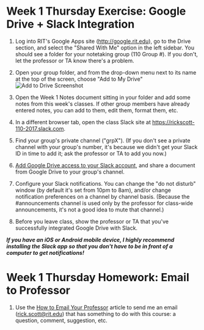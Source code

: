 # Week 1 Thursday Exercise: Google Drive + Slack Integration

1. Log into RIT's Google Apps site (http://google.rit.edu), go to the Drive section, and select the "Shared With Me" option in the left sidebar. You should see a folder for your notetaking group (110 Group #). If you don't, let the professor or TA know there's a problem. 

2. Open your group folder, and from the drop-down menu next to its name at the top of the screen, choose "Add to My Drive" <br>![Add to Drive Screenshot](add2drive.png)

3. Open the Week 1 Notes document sitting in your folder and add some notes from this week's classes. If other group members have already entered notes, you can add to them, edit them, format them, etc. 

4. In a different browser tab, open the class Slack site at https://rickscott-110-2017.slack.com. 

5. Find your group's private channel ("grpX"). (If you don't see a private channel with your group's number, it's because we didn't get your Slack ID in time to add it; ask the professor or TA to add you now.)

6. [Add Google Drive access to your Slack account](https://get.slack.help/hc/en-us/articles/205875058-Google-Drive-for-Slack), and share a document from Google Drive to your group's channel.  

7. Configure your Slack notifications. You can change the "do not disturb" window (by default it's set from 10pm to 8am), and/or change notification preferences on a channel by channel basis. (Because the #announcements channel is used only by the professor for class-wide announcements, it's not a good idea to mute that channel.) 

8. Before you leave class, show the professor or TA that you've successfully integrated Google Drive with Slack. 

***If you have an iOS or Android mobile device, I highly recommend installing the Slack app so that you don't have to be in front of a computer to get notifications!***

# Week 1 Thursday Homework: Email to Professor

1. Use the [How to Email Your Professor](https://medium.com/@lportwoodstacer/how-to-email-your-professor-without-being-annoying-af-cf64ae0e4087) article to send me an email (rick.scott@rit.edu) that has something to do with this course: a question, comment, suggestion, etc.
